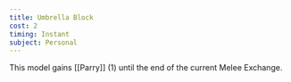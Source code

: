 ```yaml
---
title: Umbrella Block
cost: 2
timing: Instant
subject: Personal
---
```

This model gains [[Parry]] (1) until the end of the current Melee Exchange.